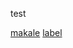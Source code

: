 test

[makale](https://merteksi.com.tr/Research/Divya&Østergaard_battery_for_power_systems.pdf)
[label][1]

[1]: https://merteksi.com.tr/Research
